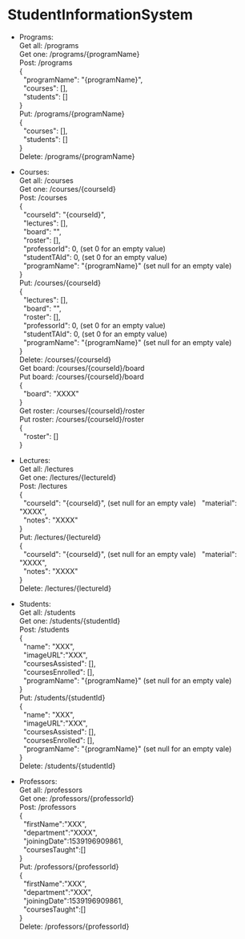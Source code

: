# StudentInformationSystem

* Programs:  
Get all: /programs  
Get one: /programs/{programName}  
Post: /programs   
{  
&nbsp;&nbsp;"programName": "{programName}",  
&nbsp;&nbsp;"courses": [],  
&nbsp;&nbsp;"students": []  
}  
Put: /programs/{programName}  
{  
&nbsp;&nbsp;"courses": [],  
&nbsp;&nbsp;"students": []  
}  
Delete: /programs/{programName}  

* Courses:  
Get all: /courses  
Get one: /courses/{courseId}  
Post: /courses   
{  
&nbsp;&nbsp;"courseId": "{courseId}",  
&nbsp;&nbsp;"lectures": [],  
&nbsp;&nbsp;"board": "",  
&nbsp;&nbsp;"roster": [],  
&nbsp;&nbsp;"professorId": 0, (set 0 for an empty value)  
&nbsp;&nbsp;"studentTAId": 0, (set 0 for an empty value)  
&nbsp;&nbsp;"programName": "{programName}"  (set null for an empty vale)   
}   
Put: /courses/{courseId}   
{  
&nbsp;&nbsp;"lectures": [],  
&nbsp;&nbsp;"board": "",  
&nbsp;&nbsp;"roster": [],  
&nbsp;&nbsp;"professorId": 0, (set 0 for an empty value)  
&nbsp;&nbsp;"studentTAId": 0, (set 0 for an empty value)  
&nbsp;&nbsp;"programName": "{programName}"  (set null for an empty vale)  
}   
Delete: /courses/{courseId}  
Get board: /courses/{courseId}/board   
Put board: /courses/{courseId}/board  
{  
&nbsp;&nbsp;"board": "XXXX"  
}  
Get roster: /courses/{courseId}/roster  
Put roster: /courses/{courseId}/roster  
{  
&nbsp;&nbsp;"roster": []  
}  

* Lectures:  
Get all: /lectures  
Get one: /lectures/{lectureId}  
Post: /lectures   
{  
&nbsp;&nbsp;"courseId": "{courseId}",  (set null for an empty vale) 
&nbsp;&nbsp;"material": "XXXX",  
&nbsp;&nbsp;"notes": "XXXX"  
}   
Put: /lectures/{lectureId}    
{  
&nbsp;&nbsp;"courseId": "{courseId}",  (set null for an empty vale) 
&nbsp;&nbsp;"material": "XXXX",  
&nbsp;&nbsp;"notes": "XXXX"  
}   
Delete: /lectures/{lectureId}  

* Students:  
Get all: /students  
Get one: /students/{studentId}  
Post: /students  
{  
&nbsp;&nbsp;"name": "XXX",  
&nbsp;&nbsp;"imageURL":"XXX",  
&nbsp;&nbsp;"coursesAssisted": [],  
&nbsp;&nbsp;"coursesEnrolled": [],  
&nbsp;&nbsp;"programName": "{programName}"  (set null for an empty vale)  
}  
Put: /students/{studentId}  
{  
&nbsp;&nbsp;"name": "XXX",  
&nbsp;&nbsp;"imageURL":"XXX",  
&nbsp;&nbsp;"coursesAssisted": [],  
&nbsp;&nbsp;"coursesEnrolled": [],  
&nbsp;&nbsp;"programName": "{programName}"  (set null for an empty vale)  
}  
Delete: /students/{studentId}  

* Professors:  
Get all: /professors  
Get one: /professors/{professorId}  
Post: /professors    
{  
&nbsp;&nbsp;"firstName":"XXX",   
&nbsp;&nbsp;"department":"XXXX",  
&nbsp;&nbsp;"joiningDate":1539196909861,  
&nbsp;&nbsp;"coursesTaught":[]  
}  
Put: /professors/{professorId}   
{  
&nbsp;&nbsp;"firstName":"XXX",  
&nbsp;&nbsp;"department":"XXX",  
&nbsp;&nbsp;"joiningDate":1539196909861,  
&nbsp;&nbsp;"coursesTaught":[]  
}  
Delete: /professors/{professorId}  
